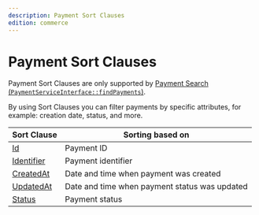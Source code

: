 ```yaml
---
description: Payment Sort Clauses
edition: commerce
---
```



# Payment Sort Clauses

Payment Sort Clauses are only supported by [Payment Search (`PaymentServiceInterface::findPayments`)](payment_api.md#get-multiple-payments).

By using Sort Clauses you can filter payments by specific attributes, for example: creation date, status, and more.

| Sort Clause | Sorting based on |
|-----|-----|
|[Id](payment_id_sort_clause.md)|Payment ID|
|[Identifier](payment_identifier_sort_clause.md)|Payment identifier|
|[CreatedAt](payment_createdat_sort_clause.md)|Date and time when payment was created|
|[UpdatedAt](payment_updatedat_sort_clause.md)|Date and time when payment status was updated|
|[Status](payment_status_sort_clause.md)|Payment status|
